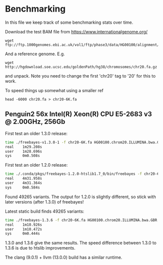 # Benchmarking

In this file we keep track of some benchmarking stats over time.

Download the test BAM file from https://www.internationalgenome.org/

    wget ftp://ftp.1000genomes.ebi.ac.uk/vol1/ftp/phase3/data/HG00100/alignment/HG00100.chrom20.ILLUMINA.bwa.GBR.low_coverage.20130415.bam

And a reference genome. E.g.

    wget http://hgdownload.soe.ucsc.edu/goldenPath/hg38/chromosomes/chr20.fa.gz

and unpack. Note you need to change the first 'chr20' tag to '20' for this to work.

To speed things up somewhat using a smaller ref

    head -6000 chr20.fa > chr20-6K.fa

## Penguin2 56x Intel(R) Xeon(R) CPU E5-2683 v3 @ 2.00GHz, 256Gb

First test an older 1.3.0 release:

```sh
time ./freebayes-v1.3.0-1 -f chr20-6K.fa HG00100.chrom20.ILLUMINA.bwa.GBR.low_coverage.20130415.bam > fb-test-1.3.0-1.vcf
real    1m29.208s
user    1m28.696s
sys     0m0.508s
```

First test an older 1.2.0 release:

```sh
time ./.conda/pkgs/freebayes-1.2.0-htslib1.7_0/bin/freebayes -f chr20-6K.fa HG00100.chrom20.ILLUMINA.bwa.GBR.low_coverage.20130415.bam > fb-test-1.2.0-conda.vcf
real    4m31.958s
user    4m31.364s
sys     0m0.584s
```

Found 49265 variants. The output for 1.2.0 is slightly different, so stick with later versions (after 1.3.0) of freebayes!

Latest static build finds 49265 variants:

```sh
time ./freebayes-1.3.6 -f chr20-6K.fa HG00100.chrom20.ILLUMINA.bwa.GBR.low_coverage.20130415.bam > fb-test-1.3.6.vcf
real    1m10.926s
user    1m10.472s
sys     0m0.444s
```

1.3.0 and 1.3.6 give the same results.  The speed difference between 1.3.0 to 1.3.6 is due to htslib improvements.

The clang (9.0.1) + llvm (13.0.0) build has a similar runtime.
